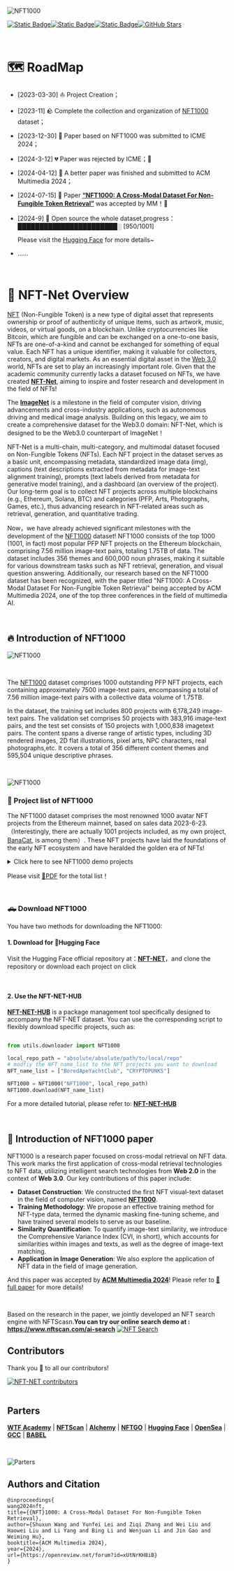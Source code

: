

![NFT1000](assets/NFT_NET.png)



[![Static Badge](https://img.shields.io/badge/%F0%9F%A4%97%20Huggingface-NFT%20NET-orange?style=flat&logoColor=%23FFD21E)](https://huggingface.co/datasets/shuxunoo/NFT-Net)[![Static Badge](https://img.shields.io/badge/arXiv-2402.16872%20-B31B1B?style=flat&logo=arxiv&link=https%3A%2F%2Farxiv.org%2Fabs%2F2402.16872)](https://arxiv.org/abs/2402.16872)[![Static Badge](https://img.shields.io/badge/%F0%9F%95%B9%EF%B8%8F%20NFTScan-demo-blue?style=flat)](https://www.nftscan.com/ai-search)[![GitHub Stars](https://img.shields.io/github/stars/ShuxunoO/NFT-Net?style=social)](https://github.com/ShuxunoO/NFT-Net)



<br>


# 🗺︎  RoadMap

- [2023-03-30] ⛵ Project Creation；

- [2023-11] 🪨 Complete the collection and organization of [NFT1000](https://huggingface.co/datasets/shuxunoo/NFT-Net/tree/main/NFT1000) dataset；

- [2023-12-30] 📄 Paper based on NFT1000 was submitted to ICME 2024；

- [2024-3-12] 💔 Paper was rejected by ICME；🩶

- [2024-04-12] 📄 A better paper was finished and submitted to ACM Multimedia 2024；

- [2024-07-15] 🥳 Paper [**“NFT1000: A Cross-Modal Dataset For Non-Fungible Token Retrieval”**](https://openreview.net/forum?id=xUtNrKH8iB&noteId=xUtNrKH8iB) was accepted by  MM！🎊

- [2024-9] 💾 Open source the whole dataset,progress： ███████████████████████░ [950/1001]

  Please visit the [Hugging Face](https://huggingface.co/datasets/shuxunoo/NFT-Net) for more details~

- ……



<br>



# 📸 NFT-Net Overview

[NFT](https://zh.wikipedia.org/wiki/NFT) (Non-Fungible Token) is a new type of digital asset that represents ownership or proof of authenticity of unique items, such as artwork, music, videos, or virtual goods, on a blockchain. Unlike cryptocurrencies like Bitcoin, which are fungible and can be exchanged on a one-to-one basis, NFTs are one-of-a-kind and cannot be exchanged for something of equal value. Each NFT has a unique identifier, making it valuable for collectors, creators, and digital markets. As an essential digital asset in the [Web 3.0](https://zh.wikipedia.org/wiki/Web3) world, NFTs are set to play an increasingly important role. Given that the academic community currently lacks a dataset focused on NFTs, we have created **[NFT-Net](https://huggingface.co/datasets/shuxunoo/NFT-Net)**, aiming to inspire and foster research and development in the field of NFTs!

The **[ImageNet](https://www.image-net.org/)** is a milestone in the field of computer vision, driving advancements and cross-industry applications, such as autonomous driving and medical image analysis. Building on this legacy, we aim to create a comprehensive dataset for the Web3.0 domain: NFT-Net, which is designed to be the Web3.0 counterpart of ImageNet！

NFT-Net is a multi-chain, multi-category, and multimodal dataset focused on Non-Fungible Tokens (NFTs). Each NFT project in the dataset serves as a basic unit, encompassing metadata, standardized image data (img), captions (text descriptions extracted from metadata for image-text alignment training), prompts (text labels derived from metadata for generative model training), and a dashboard (an overview of the project). Our long-term goal is to collect NFT projects across multiple blockchains (e.g., Ethereum, Solana, BTC) and categories (PFP, Arts, Photographs, Games, etc.), thus advancing research in NFT-related areas such as retrieval, generation, and quantitative trading.

Now，we have already achieved significant milestones with the development of the [NFT1000](https://huggingface.co/datasets/shuxunoo/NFT-Net/tree/main/NFT1000) dataset! NFT1000 consists of the top 1000 (1001, in fact) most popular PFP NFT projects on the Ethereum blockchain, comprising 7.56 million image-text pairs, totaling 1.75TB of data. The dataset includes 356 themes and 600,000 noun phrases, making it suitable for various downstream tasks such as NFT retrieval, generation, and visual question answering. Additionally, our research based on the NFT1000 dataset has been recognized, with the paper titled "NFT1000: A Cross-Modal Dataset For Non-Fungible Token Retrieval" being accepted by ACM Multimedia 2024, one of the top three conferences in the field of multimedia AI.



<br>



## 🔥 Introduction of NFT1000

![NFT1000](assets/NFT1000.gif)

<br>

The [NFT1000](https://huggingface.co/datasets/shuxunoo/NFT-Net/tree/main/NFT1000) dataset comprises 1000 outstanding PFP NFT projects, each containing approximately 7500 image-text pairs, encompassing a total of 7.56 million image-text pairs with a collective data volume of 1.75TB.

In the dataset, the training set includes 800 projects with 6,178,249 image-text pairs. The validation set comprises 50 projects with 383,916 image-text pairs, and the test set consists of 150 projects with 1,000,838 imagetext pairs. The content spans a diverse range of artistic types, including 3D rendered images, 2D flat illustrations, pixel arts, NPC characters, real photographs,etc. It covers a total of 356 different content themes and 595,504 unique descriptive phrases.

<br>

![NFT1000](assets/NFT1000.png)



### 📃 Project list of NFT1000

The NFT1000 dataset comprises the most renowned 1000 avatar NFT projects from the Ethereum mainnet, based on sales data 2023-6-23.（Interestingly, there are actually 1001 projects included, as my own project, [BanaCat](https://opensea.io/collection/banacat-v2), is among them）. These NFT projects have laid the foundations of the early NFT ecosystem and have heralded the golden era of NFTs!


<details>
<summary>Click here to see NFT1000 demo projects</summary>

  | index | NFT_name | collected_tokens | index | NFT_name | collected_tokens | index | NFT_name | collected_tokens | index | NFT_name | collected_tokens | index | NFT_name | collected_tokens |
  |-------|----------|------------------|-------|----------|------------------|-------|----------|------------------|-------|----------|------------------|-------|----------|------------------|
  | 1     | [BoredApeYachtClub](http://www.boredapeyachtclub.com/) | 10000 | 2     | [CRYPTOPUNKS](https://cryptopunks.app/) | 10000 | 3     | [MutantApeYachtClub](https://boredapeyachtclub.com/#/home) | 19482 | 4     | [Azuki](http://www.azuki.com) | 10000 | 5     | [CloneX](http://www.rtfkt.com) | 19485 |
  | 6     | [Moonbirds](https://proof.xyz/moonbirds) | 10000 | 7     | [Doodles](https://doodles.app) | 10000 | 8     | [BoredApeKennelClub](http://boredapeyachtclub.com/#/kennel-club) | 9597 | 9     | [Cool Cats](http://coolcatsnft.com) | 9965 | 10    | [Beanz](https://www.azuki.com/beanz) | 19950 |
  | 11    | [PudgyPenguins](https://www.pudgypenguins.com/) | 8888 | 12    | [Cryptoadz](https://cryptoadz.io) | 7024 | 13    | [World Of Women](http://worldofwomen.art) | 10000 | 14    | [CyberKongz](http://cyberkongz.com) | 5000 | 15    | [0N1 Force](https://0N1force.com) | 7777 |
  | 16    | [MekaVerse](https://themekaverse.com/) | 8888 | 17    | [HAPE PRIME](https://hape.io/) | 8192 | 18    | [mfers](https://opensea.io/collection/mfers) | 10000 | 19    | [projectPXN](http://phantom.sh) | 10000 | 20    | [Karafuru](http://karafuru.io) | 5555 |
  | 21    | [Invisible Friends](https://invisiblefriends.io) | 5000 | 22    | [FLUF](https://fluf.world/) | 10000 | 23    | [Milady](https://miladymaker.net) | 10000 | 24    | [goblintown](https://goblintown.wtf/) | 9999 | 25    | [Phanta Bear](https://ezek.io/) | 10000 |
  | 26    | [CyberKongz VX](http://cyberkongz.com) | 14672 | 27    | [KaijuKingz](https://kaijukingz.io/#/) | 9999 | 28    | [Prime Ape Planet](https://primeplanet.io/) | 7979 | 29    | [Lazy Lions](http://lazylionsnft.com) | 10000 | 30    | [3Landers](https://3landersnft.com/) | 9981 |
  | 31    | [The Doge Pound](https://thedogepoundnft.com/) | 10000 | 32    | [DeadFellaz](https://deadfellaz.io) | 10000 | 33    | [World Of Women Galaxy](https://worldofwomen.art/wow-galaxy) | 20789 | 34    | [ALIENFRENS](http://alienfrens.io) | 10000 | 35    | [VOX Series 1](http://collectvox.com) | 8889 |
  | 36    | [Hashmasks](https://www.thehashmasks.com/) | 16355 | 37    | [Psychedelics Anonymous Genesis](https://psychedelicsanonymous.com/) | 9595 | 38    | [VeeFriends Series 2](https://series2.veefriends.com) | 55554 | 39    | [RENGA](https://renga.app/) | 8898 | 40    | [CoolmansUniverse](https://coolmansuniverse.com/) | 10000 |
  | 41    | [Art Gobblers](https://artgobblers.com/) | 9988 | 42    | [SupDucks](https://www.supducks.com/) | 9916 | 43    | [Jungle Freaks](http://junglefreaks.io) | 10000 | 44    | [Sneaky Vampire Syndicate](https://svs.gg) | 8888 | 45    | [SuperNormalbyZipcy](https://opensea.io/collection/slokh) | 8851 |
  | 46    | [Nakamigos](https://nakamigos.io/) | 20000 | 47    | [Impostors Genesis](https://impostors.gg) | 10420 | 48    | [Potatoz](https://www.memeland.com/potatoz) | 9999 | 49    | [CryptoSkulls](https://cryptoskulls.com) | 10000 | 50    | [Moonbirds Oddities](https://www.oddities.xyz/) | 10000 |
  | 51    | [RumbleKongLeague](http://www.rumblekongleague.com) | 10000 | 52    | [MURI](https://www.muri.soy/) | 10000 | 53    | [Galactic Apes](https://opensea.io/collection/galacticapes) | 9998 | 54    | [Lives of Asuna](https://livesofasuna.com) | 9997 | 55    | [My Pet Hooligan](http://mypethooligan.com) | 8888 |
  | 56    | [Murakami.Flowers](https://murakamiflowers.kaikaikiki.com/) | 10105 | 57    | [Kiwami](https://kiwami.app/) | 10000 | 58    | [SHIBOSHIS](https://shiboshis.shibaswap.com/#/) | 10000 | 59    | [Sappy Seals](https://sappyseals.io) | 10000 | 60    | [DEGEN TOONZ](https://degentoonz.io) | 8888 |
  | 61    | [Killer GF](https://killergf.com/) | 7777 | 62    | [CryptoMories](https://cryptomories.iwwon.com/home) | 9583 | 63    | [Crypto Bull Society](http://cryptobullsociety.com) | 7777 | 64    | [CryptoBatz by Ozzy Osbourne](https://www.cryptobatz.com/) | 9666 | 65    | [Quirkies](https://quirkies.io/) | 5000 |
  | 66    | [Robotos](https://www.robotos.art) | 9999 | 67    | [Tubby Cats](http://tubbycats.xyz) | 20000 | 68    | [Chain Runners](http://chainrunners.xyz) | 10000 | 69    | [MutantCats](https://mutantverse.io/) | 9698 | 70    | [Boss Beauties](http://www.bossbeauties.com) | 9999 |
  | 71    | [OnChainMonkey](https://onchainmonkey.com/) | 9501 | 72    | [Rektguy](https://rektguy.com) | 8814 | 73    | [Desperate ApeWives](https://desperateapewives.com) | 10000 | 74    | [DigiDaigaku](https://digidaigaku.com/) | 2022 | 75    | [DeGods](https://degods.com) | 9066 |
  | 76    | [apekidsclub](http://www.apekidsclub.io) | 9999 | 77    | [The Humanoids](http://thehumanoids.com) | 9901 | 78    | [Sevens Token](https://thesevensofficial.com/) | 7000 | 79    | [Akutars](https://www.aku.world/) | 15000 | 80    | [HypeBears](http://hypebears.io) | 10000 |
  | 81    | [Hero](https://raid.party/) | 5205 | 82    | [KIA](https://koalaintelligence.agency) | 9998 | 83    | [inbetweeners](https://www.inbetweeners.io/) | 10777 | 84    | [C-01 Official Collection](https://c-01nft.io/) | 8887 | 85    | [Imaginary Ones](https://imaginaryones.com) | 8888 |
  | 86    | [ZombieClub Token](https://zombieclub.io/) | 5478 | 87    | [Groupies](http://os.peacevoid.world) | 10000 | 88    | [Valhalla](http://joinvalhalla.com) | 9000 | 89    | [MOAR by Joan Cornella](https://joancornella.fwenclub.com/) | 5555 | 90    | [Wizards & Dragons Game](https://wnd.game/) | 45519 |
  | 91    | [the littles NFT](http://thelittles.io) | 10000 | 92    | [The Heart Project](http://heartnfts.io) | 9931 | 93    | [CryptoDads](http://www.CryptoDadsNFT.com) | 10000 | 94    | [Chimpers](https://www.chimpers.xyz/) | 5555 | 95    | [Crypto Chicks](https://www.cryptochicks.app/) | 9970 |
  | 96    | [VOX Series 2](http://collectvox.com) | 8473 | 97    | [WonderPals](http://www.wonderpals.com) | 10000 | 98    | [LilPudgys](https://www.pudgypenguins.com/) | 21243 | 99    | [a KID called BEAST](https://akidcalledbeast.com) | 9631 | 100   | [Akuma](https://www.akumaorigins.com) | 5553 |
  | ...   | ...      | ...              | ...   | ...      | ...              | ...   | ...      | ...              | ...   | ...      | ...              | ...   | ...      | ...              |
  | 1000  | [Women Unite - 10k Assemble](https://opensea.io/collection/women-unite-10k-assemble) | 6991 | 1001  | [BanaCat](https://opensea.io/collection/banacat-v2) | 9710 |       |                  |       |       |                  |       |       |                  |       |

</details>



Please visit [📃PDF](assets/Details_of_NFT_collections_in_the_NFT1000_dataset.pdf) for the total list！

<br>

### 🛻 Download NFT1000
You have two methods for downloading the NFT1000:
#### 1. Download for 🤗Hugging Face 

Visit the Hugging Face official repository at：[**NFT-NET**](https://huggingface.co/datasets/shuxunoo/NFT-Net/tree/main/NFT1000)，and clone the repository or download each project on click



<br>



#### 2. Use the NFT-NET-HUB

[**NFT-NET-HUB**](https://github.com/ShuxunoO/NFT-NET-Hub) is a package management tool specifically designed to accompany the NFT-NET dataset. You can use the corresponding script to flexibly download specific projects, such as:



```python

from utils.downloader import NFT1000

local_repo_path = "absolute/absolute/path/to/local/repo"
# modfiy the NFT_name_list to the NFT projects you want to download
NFT_name_list = ["BoredApeYachtClub", "CRYPTOPUNKS"]

NFT1000 = NFT1000("NFT1000", local_repo_path)
NFT1000.download(NFT_name_list)

```

For a more detailed tutorial, please refer to: [**NFT-NET-HUB**](https://github.com/ShuxunoO/NFT-NET-Hub)



<br>



## 📄 Introduction of NFT1000 paper

NFT1000 is a research paper focused on cross-modal retrieval on NFT data. This work marks the first application of cross-modal retrieval technologies to NFT data, utilizing intelligent search technologies from **Web 2.0** in the context of **Web 3.0**. Our key contributions of this paper include:

- **Dataset Construction**: We constructed the first NFT visual-text dataset in the field of computer vision, named **[NFT1000](https://huggingface.co/datasets/shuxunoo/NFT-Net/tree/main/NFT1000)**.
- **Training Methodology**: We propose an effective training method for NFT-type data, termed the dynamic masking fine-tuning scheme, and have trained several models to serve as our baseline.
- **Similarity Quantification**: To quantify image-text similarity, we introduce the Comprehensive Variance Index (CVI, in short), which accounts for similarities within images and texts, as well as the degree of image-text matching.
- **Application in Image Generation**: We also explore the application of NFT data in the field of image generation.

And this paper was accepted by [**ACM Multimedia 2024**](https://openreview.net/forum?id=xUtNrKH8iB&noteId=xUtNrKH8iB)! Please refer to [📄full paper](https://arxiv.org/abs/2402.16872) for more details!

<br>

Based on the research in the paper, we jointly developed an NFT search engine with NFTScasn.**You can try our online search demo at : https://www.nftscan.com/ai-search**
[![NFT Search](assets/NFT_Search_banner_v3.png)](https://www.nftscan.com/ai-search)


## Contributors

Thank you 🙏 to all our contributors!

<a href="https://github.com/ShuxunoO/NFT-Net/graphs/contributors">
<img src="https://contrib.rocks/image?repo=ShuxunoO/NFT-Net" alt="NFT-NET contributors"></a>

<br>
<br>

## Parters


[**WTF Academy**](https://www.wtf.academy/) | [**NFTScan**](https://www.nftscan.com/) | [**Alchemy**](https://www.alchemy.com/) | [**NFTGO**](https://nftgo.io/ethereum) | [**Hugging Face**](https://huggingface.co/) | [**OpenSea**](https://opensea.io/) | [**GCC**](https://www.gccofficial.org/) | [**BABEL**](https://metalanguage.notion.site/BABEL-AGI-d9d6572ac4c543679ec87c93a7a20c1f)

<br>

![Parters](assets/Parter.png)



## Authors and Citation

```
@inproceedings{
wang2024nft,
title={{NFT}1000: A Cross-Modal Dataset For Non-Fungible Token Retrieval},
author={Shuxun Wang and Yunfei Lei and Ziqi Zhang and Wei Liu and Haowei Liu and Li Yang and Bing Li and Wenjuan Li and Jin Gao and Weiming Hu},
booktitle={ACM Multimedia 2024},
year={2024},
url={https://openreview.net/forum?id=xUtNrKH8iB}
}
```

